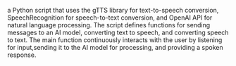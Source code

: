 a Python script that uses the gTTS library for text-to-speech conversion, SpeechRecognition for speech-to-text conversion, 
and OpenAI API for natural language processing. The script defines functions for sending messages to an AI model, converting text to speech,
and converting speech to text. The main function continuously interacts with the user by listening for input,sending it to the AI model
for processing, and providing a spoken response.
